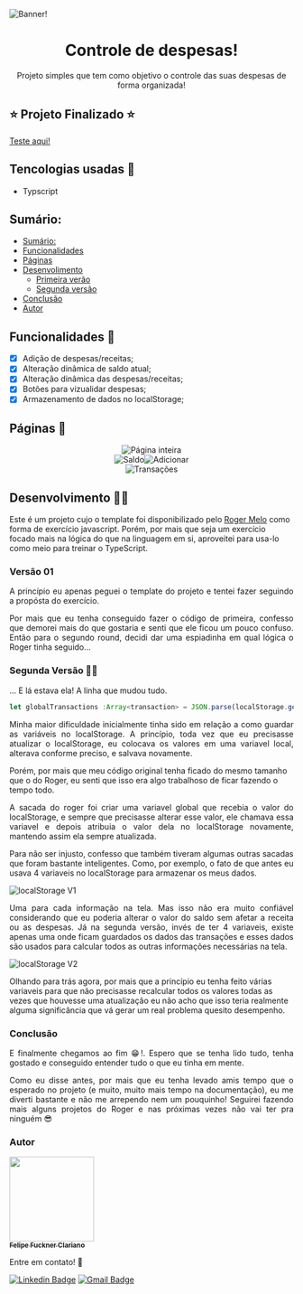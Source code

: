 ![Banner!](./imagens/banner-readme.jpg)	

<h1 align="center">Controle de despesas!</h1>
<p align="center">Projeto simples que tem como objetivo o controle das suas despesas de forma organizada!</p>

## ⭐ Projeto Finalizado ⭐
[Teste aqui!](https://fuckners.github.io/controle-de-despesas/)

## Tencologias usadas 👾
	
- Typscript

## Sumário:    
- [Sumário:](#sumário)
- [Funcionalidades](#funcionalidades)
- [Páginas](#páginas)
- [Desenvolimento](#t1)
	- [Primeira verão](#subt1)
	- [Segunda versão](#subt2)
- [Conclusão](#conclusão)
- [Autor](#autor)

<span id="funcionalidades"></span>
## Funcionalidades 📌

- [x] Adição de despesas/receitas;
- [x] Alteração dinâmica de saldo atual;
- [x] Alteração dinâmica das despesas/receitas;
- [x] Botões para vizualidar despesas;
- [x] Armazenamento de dados no localStorage;

<span id="paginas"></span>
## Páginas 🚢

<div align="center">
	<img src="/imagens/geral.png" alt="Página inteira" > <br/>
	<img src="/imagens/saldo.png" alt="Saldo"><img src="/imagens/adicionar.png" alt="Adicionar"> <br>
	<img src="/imagens/transações.png" alt="Transações">
</div>

<span id="t1"> </span>
## Desenvolvimento 🐱‍💻

Este é um projeto cujo o template foi disponibilizado pelo [Roger Melo](https://www.youtube.com/watch?v=xarRciYWT5Q&list=PLpSJMw6H4PFMOJHMULTxKNOEw7g1cBuyP&index=9) como forma de exercício javascript. Porém, por mais que seja um exercício focado mais na lógica do que na linguagem em si, aproveitei para usa-lo como meio para treinar o TypeScript.

<span id="subt1"> </span>
### Versão 01

<p align="justify">A princípio eu apenas peguei o template do projeto e tentei fazer seguindo a propósta do exercício.</p>
<p align="justify">Por mais que eu tenha conseguido fazer o código de primeira, confesso que demorei mais do que gostaria e senti que ele ficou um pouco confuso. Então para o segundo round, decidi dar uma espiadinha em qual lógica o Roger tinha seguido...</p>

<span id="subt2"> </span>
### Segunda Versão 🙆‍♂️

... E lá estava ela! A linha que mudou tudo.
```ts
let globalTransactions :Array<transaction> = JSON.parse(localStorage.getItem('transactions')!) || [];
```
<p align="justify">Minha maior dificuldade inicialmente tinha sido em relação a como guardar as variáveis no localStorage. A princípio, toda vez que eu precisasse atualizar o localStorage, eu colocava os valores em uma variavel local, alterava conforme preciso, e salvava novamente.</p>
Porém, por mais que meu código original tenha ficado do mesmo tamanho que o do Roger, eu senti que isso era algo trabalhoso de ficar fazendo o tempo todo.
<p align="justify">A sacada do roger foi criar uma variavel global que recebia o valor do localStorage, e sempre que precisasse alterar esse valor, ele chamava essa variavel e depois atribuia o valor dela no localStorage novamente, mantendo assim ela sempre atualizada.</p>

<p align="justify">Para não ser injusto, confesso que também tiveram algumas outras sacadas que foram bastante inteligentes. Como, por exemplo, o fato de que antes eu usava 4 variaveis no localStorage para armazenar os meus dados.<p>

![localStorage V1](./imagens/localStoragev1.png)

<p align="justify">Uma para cada informação na tela. Mas isso não era muito confiável considerando que eu poderia alterar o valor do saldo sem afetar a receita ou as despesas. Já na segunda versão, invés de ter 4 variaveis, existe apenas uma onde ficam guardados os dados das transações e esses dados são usados para calcular todos as outras informações necessárias na tela.</p>

![localStorage V2](./imagens/localStoragev2.png)

Olhando para trás agora, por mais que a princípio eu tenha feito várias variaveis para que não precisasse recalcular todos os valores todas as vezes que houvesse uma atualização eu não acho que isso teria realmente alguma significância que vá gerar um real problema quesito desempenho.

<span id="conclusao"> </span>
### Conclusão
<p align="justify">E finalmente chegamos ao fim 😁!. Espero que se tenha lido tudo, tenha gostado e conseguido entender tudo o que eu tinha em mente.</p>
<p align="justify">Como eu disse antes, por mais que eu tenha levado amis tempo que o esperado no projeto (e muito, muito mais tempo na documentação), eu me diverti bastante e não me arrependo nem um pouquinho! Seguirei fazendo mais alguns projetos do Roger e nas próximas vezes não vai ter pra ninguém 😎</p>


<span id="contact"> </span>
### Autor
<a href="https://github.com/Fuckners/Fuckners">
 <img src="https://avatars.githubusercontent.com/u/100722316?v=4" width="150px;"/>
 <br>
 <sub><b>Felipe Fuckner Clariano</b></sub>
</a>
 
 Entre em contato! 💌
 
[![Linkedin Badge](https://img.shields.io/badge/-Felipe%20Fuckner-blue?style=flat-square&logo=Linkedin&logoColor=white&)](https://www.linkedin.com/in/felipe-fuckner-b65a49237) 
[![Gmail Badge](https://img.shields.io/badge/-felipefclariano04@gmail.com-c14438?style=flat-square&logo=Gmail&logoColor=white)](mailto:felipefclariano04@gmail.com)
